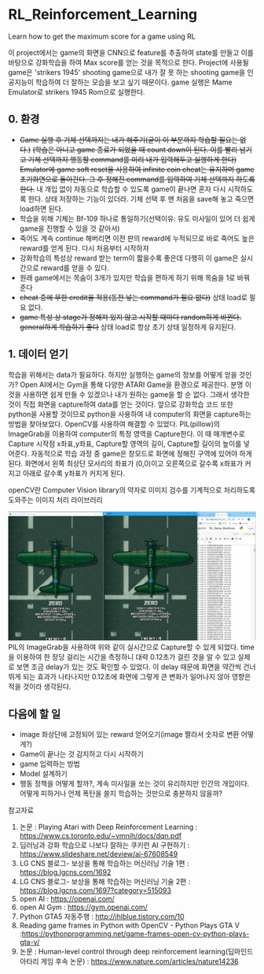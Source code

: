 # RL_Reinforcement_Learning
Learn how to get the maximum score for a game using RL

이 project에서는 game의 화면을 CNN으로 feature를 추출하여 state를 만들고 이를 바탕으로 강화학습을 하여 Max score를 얻는 것을 목적으로 한다.
Project에 사용될 game은 'strikers 1945' shooting game으로 내가 잘 못 하는 shooting game을 인공지능이 학습하여 더 잘하는 모습을 보고 싶기 때문이다.
game 실행은 Mame Emulator로 strikers 1945 Rom으로 실행한다.

## 0. 환경
* ~~Game 실행 후 기체 선택까지는 내가 해주기(굳이 이 부분까지 학습할 필요는 없다.)~~ 
~~(학습은 아니고 game 종료가 되었을 때 count down이 된다. 이를 빨리 넘기고 기체 선택까지 행동할 command를 미리 내가 입력해두고 실행하게 한다)~~ ~~Emulator에 game soft reset을 사용하여 infinite coin cheat는 유지하며 game 초기화면으로 돌아간다. 그 후 정해진 command를 입력하여 기체 선택까지 하도록 한다.~~ 
내 개입 없이 자동으로 학습할 수 있도록 game이 끝나면 혼자 다시 시작하도록 한다.
상태 저장하는 기능이 있더라. 기체 선택 후 맨 처음을 save해 놓고 죽으면 load하면 된다.
* 학습을 위해 기체는 Bf-109 하나로 통일하기(선택이유: 유도 미사일이 있어 더 쉽게 game을 진행할 수 있을 것 같아서) 
* 죽어도 계속 continue 해버리면 이전 판의 reward에 누적되므로 바로 죽어도 높은 reward를 얻게 된다. 다시 처음부터 시작하자
* 강화학습의 특성상 reward 받는 term이 짧을수록 좋은데 다행히 이 game은 실시간으로 reward를 얻을 수 있다. 
* 원래 game에서는 목숨이 3개가 있지만 학습을 편하게 하기 위해 목숨을 1로 바꿔준다
* ~~cheat 중에 무한 credit을 적용(동전 넣는 command가 필요 없다)~~ 상태 load로 필요 없다.
* ~~game 특성 상 stage가 정해져 있지 않고 시작할 때마다 random하게 바뀐다. general하게 학습하기 좋다~~ 상태 load로 항상 초기 상태 일정하게 유지된다.

## 1. 데이터 얻기
학습을 위해서는 data가 필요하다. 하지만 실행하는 game의 정보를 어떻게 얻을 것인가?
Open AI에서는 Gym을 통해 다양한 ATARI Game을 환경으로 제공한다. 분명 이것을 사용하면 쉽게 만들 수 있겠으나 내가 원하는 game을 할 순 없다.
그래서 생각한 것이 직접 화면을 capture하여 data를 얻는 것이다. 앞으로 강화학습 코드 또한 python을 사용할 것이므로 python을 사용하여 내 computer의 화면을 capture하는 방법을 찾아보았다. 
OpenCV를 사용하여 해결할 수 있었다. PIL(pillow)의 ImageGrab을 이용하여 computer의 특정 영역을 Capture한다. 이 때 매개변수로 Capture 시작점 x좌표,y좌표, Capture할 영역의 길이, Capture할 길이의 높이를 넣어준다. 자동적으로 학습 과정 중 game은 창모드로 화면에 정해진 구역에 있어야 하게 된다. 화면에서 왼쪽 최상단 모서리의 좌표가 (0,0)이고 오른쪽으로 갈수록 x좌표가 커지고 아래로 갈수록 y좌표가 커지게 된다.

openCV란 Computer Vision library의 약자로 이미지 검수를 기계적으로 처리하도록 도와주는 이미지 처리 라이브러리

![Get_Data](./image/Get_Data.png)
PIL의 ImageGrab을 사용하여 위와 같이 실시간으로 Capture할 수 있게 되었다. time을 이용하여 한 장당 걸리는 시간을 측정하니 대략 0.12초가 걸린 것을 알 수 있고 실제로 보면 조금 delay가 있는 것도 확인할 수 있었다. 이 delay 때문에 화면을 약간씩 건너뛰게 되는 효과가 나타나지만 0.12초에 화면에 그렇게 큰 변화가 일어나지 않아 영향은 적을 것이라 생각된다.

## 다음에 할 일
* image 좌상단에 고정되어 있는 reward 얻어오기(image 짤라서 숫자로 변환 어떻게?)
* Game이 끝나는 것 감지하고 다시 시작하기
* game 입력하는 방법
* Model 설계하기
* 행동 정책을 어떻게 할까?, 계속 미사일을 쏘는 것이 유리하지만 인간의 개입이다. 어떻게 피하거나 언제 폭탄을 쓸지 학습하는 것만으로 충분하지 않을까?

참고자료
1. 논문 : Playing Atari with Deep Reinforcement Learning : https://www.cs.toronto.edu/~vmnih/docs/dqn.pdf
2. 딥러닝과 강화 학습으로 나보다 잘하는 쿠키런 AI 구현하기 : https://www.slideshare.net/deview/ai-67608549
3. LG CNS 블로그- 보상을 통해 학습하는 머신러닝 기술 1편 : https://blog.lgcns.com/1692
4. LG CNS 블로그- 보상을 통해 학습하는 머신러닝 기술 2편 : https://blog.lgcns.com/1697?category=515093
5. open AI : https://openai.com/
6. open AI Gym : https://gym.openai.com/
7. Python GTA5 자동주행 : http://jhlblue.tistory.com/10
8. Reading game frames in Python with OpenCV - Python Plays GTA V :https://pythonprogramming.net/game-frames-open-cv-python-plays-gta-v/
9. 논문 : Human-level control through deep reinforcement learning(딥마인드 아타리 게임 후속 논문) : https://www.nature.com/articles/nature14236
